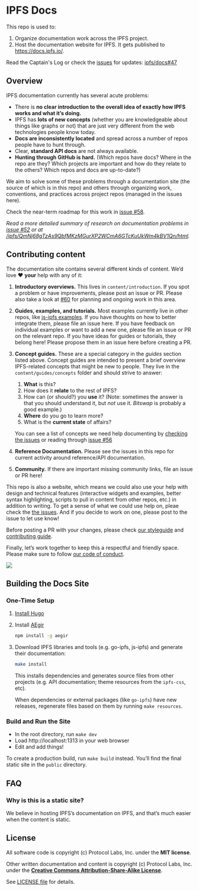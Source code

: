 # IPFS Docs

This repo is used to:

1. Organize documentation work across the IPFS project.
2. Host the documentation website for IPFS. It gets published to https://docs.ipfs.io/.

Read the Captain's Log or check the [issues](https://github.com/ipfs/docs/issues) for updates: [ipfs/docs#47](https://github.com/ipfs/docs/issues/47)


## Overview

IPFS documentation currently has several acute problems:

- There is **no clear introduction to the overall idea of exactly how IPFS works and what it’s doing.**
- IPFS has **lots of new concepts** (whether you are knowledgeable about things like graphs or not) that are just very different from the web technologies people know today.
- **Docs are inconsistently located** and spread across a number of repos people have to hunt through.
- Clear, **standard API docs** are not always available.
- **Hunting through GitHub is hard.** (Which repos have docs? Where in the repo are they? Which projects are important and how do they relate to the others? Which repos and docs are up-to-date?)

We aim to solve some of these problems through a documentation site (the source of which is in this repo) and others through organizing work, conventions, and practices across project repos (managed in the issues here).

Check the near-term roadmap for this work in [issue #58](https://github.com/ipfs/docs/issues/58).

*Read a more detailed summary of research on documentation problems in [issue #52](https://github.com/ipfs/docs/issues/52) or at [/ipfs/QmNj68gTzAs9QbfMKzMGurXP2WCmA6GTcKuUkWm4kBV1Qn/html](https://ipfs.io/ipfs/QmNj68gTzAs9QbfMKzMGurXP2WCmA6GTcKuUkWm4kBV1Qn/html/).*


## Contributing content

The documentation site contains several different kinds of content. We’d love ❤️ **your** help with any of it:

1. **Introductory overviews.** This lives in `content/introduction`. If you spot a problem or have improvements, please post an issue or PR. Please also take a look at [#60](https://github.com/ipfs/docs/issues/60) for planning and ongoing work in this area.

2. **Guides, examples, and tutorials.** Most examples currently live in other repos, like [js-ipfs examples](https://github.com/ipfs/js-ipfs/tree/master/examples). If you have thoughts on how to better integrate them, please file an issue here. If you have feedback on individual examples or want to add a new one, please file an issue or PR on the relevant repo. If you have ideas for guides or tutorials, they belong here! Please propose them in an issue here before creating a PR.

3. **Concept guides.** These are a special category in the *guides* section listed above. Concept guides are intended to present a brief overview IPFS-related concepts that might be new to people. They live in the `content/guides/concepts` folder and should strive to answer:

    1. **What** is this?
    2. How does it **relate** to the rest of IPFS?
    3. How can (or should?) you **use** it? (Note: sometimes the answer is that you should understand it, but *not* use it. *Bitswap* is probably a good example.)
    4. **Where** do you go to learn more?
    5. What is the **current state** of affairs?

    You can see a list of concepts we need help documenting by [checking the issues](https://github.com/ipfs/docs/issues?utf8=✓&q=is%3Aissue+is%3Aopen+label%3Acontent+concept) or reading through [issue #56](https://github.com/ipfs/docs/issues/56)

4. **Reference Documentation.** Please see the issues in this repo for current activity around reference/API documentation.

5. **Community.** If there are important missing community links, file an issue or PR here!

This repo is also a website, which means we could also use your help with design and technical features (interactive widgets and examples, better syntax highlighting, scripts to pull in content from other repos, etc.) in addition to writing. To get a sense of what we could use help on, pleae check the [the issues](https://github.com/ipfs/docs/issues). And if you decide to work on one, please post to the issue to let use know!

Before posting a PR with your changes, please check [our styleguide](https://github.com/ipfs/community/blob/master/DOCS_STYLEGUIDE.md) and [contributing guide](https://github.com/ipfs/community/blob/master/contributing.md).

Finally, let’s work together to keep this a respectful and friendly space. Please make sure to follow [our code of conduct](https://github.com/ipfs/community/blob/master/code-of-conduct.md).

[![](https://cdn.rawgit.com/jbenet/contribute-ipfs-gif/master/img/contribute.gif)](https://github.com/ipfs/community/blob/master/contributing.md)


## Building the Docs Site

### One-Time Setup

1. [Install Hugo](https://gohugo.io/)
2. Install [AEgir](https://www.npmjs.com/package/aegir)

    ```sh
    npm install -g aegir
    ```

3. Download IPFS libraries and tools (e.g. go-ipfs, js-ipfs) and generate their documentation:

    ```sh
    make install
    ```

    This installs dependencies and generates source files from other projects (e.g. API documentation; theme resources from the `ipfs-css`, etc).

    When dependencies or external packages (like `go-ipfs`) have new releases, regenerate files based on them by running `make resources`.


### Build and Run the Site

* In the root directory, run `make dev`
* Load http://localhost:1313 in your web browser
* Edit and add things!

To create a production build, run `make build` instead. You’ll find the final static site in the `public` directory.


## FAQ

### Why is this is a static site?

We believe in hosting IPFS’s documentation on IPFS, and that’s much easier when the content is static.


## License

All software code is copyright (c) Protocol Labs, Inc. under the **MIT license**.

Other written documentation and content is copyright (c) Protocol Labs, Inc. under the [**Creative Commons Attribution-Share-Alike License**](https://creativecommons.org/licenses/by/4.0/).

See [LICENSE file](./LICENSE) for details.

